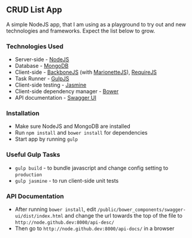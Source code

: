 ## CRUD List App

A simple NodeJS app, that I am using as a playground to try out and new technologies and frameworks. Expect the list below to grow.

### Technologies Used

* Server-side - [NodeJS](http://nodejs.org/)
* Database - [MongoDB](http://www.mongodb.org/)
* Client-side - [BackboneJS](http://backbonejs.org/) (with [MarionetteJS](http://marionettejs.com/)), [RequireJS](http://requirejs.org/)
* Task Runner - [GulpJS](http://gulpjs.com/)
* Client-side testing - [Jasmine](http://pivotal.github.io/jasmine/)
* Client-side dependency manager - [Bower](http://bower.io/)
* API documentation - [Swagger UI](https://github.com/wordnik/swagger-ui)

### Installation

* Make sure NodeJS and MongoDB are installed
* Run `npm install` and `bower install` for dependencies
* Start app by running `gulp`

### Useful Gulp Tasks

* `gulp build` - to bundle javascript and change config setting to `production`
* `gulp jasmine` - to run client-side unit tests

### API Documentation

* After running `bower install`, edit `/public/bower_components/swagger-ui/dist/index.html` and change the url towards the top of the file to `http://node.github.dev:8000/api-desc/`
* Then go to `http://node.github.dev:8000/api-docs/` in a browser